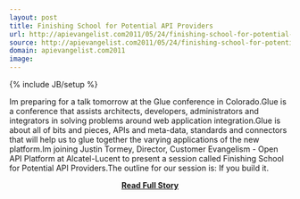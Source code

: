 ```yaml
---
layout: post
title: Finishing School for Potential API Providers
url: http://apievangelist.com2011/05/24/finishing-school-for-potential-api-providers/
source: http://apievangelist.com2011/05/24/finishing-school-for-potential-api-providers/
domain: apievangelist.com2011
image: 
---
```

{% include JB/setup %}<p>Im preparing for a talk tomorrow at the Glue conference in Colorado.Glue is a conference that assists architects, developers, administrators and integrators in solving problems around web application integration.Glue is about all of bits and pieces, APIs and meta-data, standards and connectors that will help us to glue together the varying applications of the new platform.Im joining Justin Tormey, Director, Customer Evangelism - Open API Platform at Alcatel-Lucent to present a session called Finishing School for Potential API Providers.The outline for our session is: If you build it.</p>
<center><p><a href="http://apievangelist.com2011/05/24/finishing-school-for-potential-api-providers/" style='padding:25px; font-sze:18px; font-weight: bold;'>Read Full Story</a></p></center>
